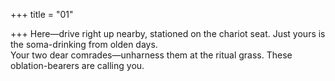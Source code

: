 +++
title = "01"

+++
Here—drive right up nearby, stationed on the chariot seat. Just yours is  the soma-drinking from olden days.  
Your two dear comrades—unharness them at the ritual grass. These  oblation-bearers are calling you.  